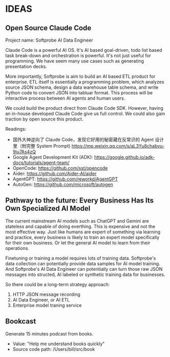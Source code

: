 
# IDEAS

## Open Source Claude Code

Project name: Softprobe AI Data Engineer

Claude Code is a powerful AI OS. It's AI based goal-driven, todo list based task break-down and orchestration is powerful. 
It's not just useful for programming. We have seem many use cases such as generating presentation decks. 

More importantly, Softprobe is aim to build an AI based ETL product for enterprise. ETL itself is essentially a programming
problem, which analyzes source JSON schema, design a data warehouse table schema, and write Python code to convert JSON into
tabluar format. This process will be interactive process between AI agents and human users.

We could build the product direct from Claude Code SDK. However, having an in-house developed Claude Code give us full control.
We could also gain traction by open source this product.

Readings: 
- 国外大神逆向了 Claude Code，发现它好用的秘密藏在反常识的 Agent 设计里（附完整 System Prompt) https://mp.weixin.qq.com/s/aL3Yu8chabvu-9iu7As4zQ
- Google Agent Development Kit (ADK): https://google.github.io/adk-docs/tutorials/agent-team/
- OpenCode: https://github.com/sst/opencode
- Aider: https://github.com/Aider-AI/aider
- AgentGPT: https://github.com/reworkd/AgentGPT
- AutoGen: https://github.com/microsoft/autogen

## Pathway to the future: Every Business Has Its Own Specialized AI Model

The current mainstream AI models such as ChatGPT and Gemini are stateless and capable of doing everthing. This is expensive and not
the most effective way. Just like humans are expert of something via learning and practice, every business is likely to train an expert
model specifically for their own business. Or let the general AI model to learn from their operations. 

Finetuning or training a model requires lots of training data. Softprobe's data collection can potentially provide data samples for AI 
model training. And Softprobe's AI Data Engineer can potentially can turn those raw JSON messages into structed, AI labeled or synthetic 
training data for businesses. 

So there could be a long-term strategy approach: 

1. HTTP JSON message recording
2. AI Data Engineer, or AI ETL
3. Enterprise model traning service

## Bookcast

Generate 15 minutes podcast from books.

- Value: "Help me understand books quickly"  
- Source code path: /Users/bill/src/book

